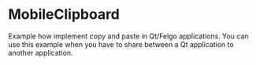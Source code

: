 # MobileClipboard
Example how implement copy and paste in Qt/Felgo applications.
You can use this example when you have to share between a Qt application to another application.

